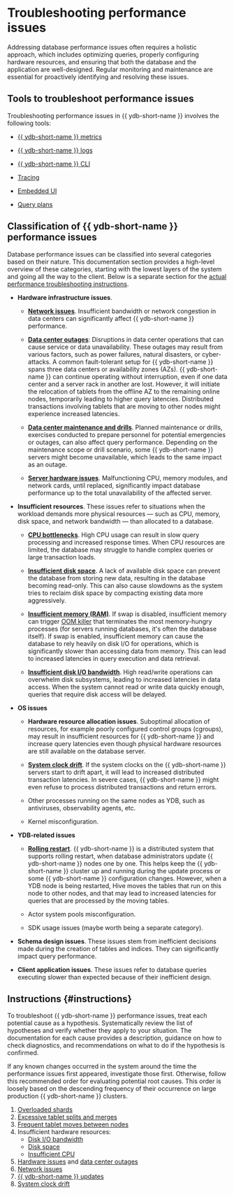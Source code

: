 # Troubleshooting performance issues

Addressing database performance issues often requires a holistic approach, which includes optimizing queries, properly configuring hardware resources, and ensuring that both the database and the application are well-designed. Regular monitoring and maintenance are essential for proactively identifying and resolving these issues.

## Tools to troubleshoot performance issues

Troubleshooting performance issues in {{ ydb-short-name }} involves the following tools:

- [{{ ydb-short-name }} metrics](../../../reference/observability/metrics/index.md)

- [{{ ydb-short-name }} logs](../../../devops/manual/logging.md)

- [{{ ydb-short-name }} CLI](../../../reference/ydb-cli/index.md)

- [Tracing](../../../reference/observability/tracing/setup.md)

- [Embedded UI](../../../reference/embedded-ui/index.md)

- [Query plans](../../query-plans-optimization.md)


## Classification of {{ ydb-short-name }} performance issues

Database performance issues can be classified into several categories based on their nature. This documentation section provides a high-level overview of these categories, starting with the lowest layers of the system and going all the way to the client. Below is a separate section for the [actual performance troubleshooting instructions](#instructions).

- **Hardware infrastructure issues**.

    - **[Network issues](infrastructure/network.md)**. Insufficient bandwidth or network congestion in data centers can significantly affect {{ ydb-short-name }} performance.

    - **[Data center outages](infrastructure/dc-outage.md)**: Disruptions in data center operations that can cause service or data unavailability. These outages may result from various factors, such as power failures, natural disasters, or cyber-attacks. A common fault-tolerant setup for {{ ydb-short-name }} spans three data centers or availability zones (AZs). {{ ydb-short-name }} can continue operating without interruption, even if one data center and a server rack in another are lost. However, it will initiate the relocation of tablets from the offline AZ to the remaining online nodes, temporarily leading to higher query latencies. Distributed transactions involving tablets that are moving to other nodes might experience increased latencies.

    - **[Data center maintenance and drills](infrastructure/dc-drills.md)**. Planned maintenance or drills, exercises conducted to prepare personnel for potential emergencies or outages, can also affect query performance. Depending on the maintenance scope or drill scenario, some {{ ydb-short-name }} servers might become unavailable, which leads to the same impact as an outage.

    - **[Server hardware issues](infrastructure/hardware.md)**. Malfunctioning CPU, memory modules, and network cards, until replaced, significantly impact database performance up to the total unavailability of the affected server.

- **Insufficient resources**. These issues refer to situations when the workload demands more physical resources — such as CPU, memory, disk space, and network bandwidth — than allocated to a database.

    - **[CPU bottlenecks](hardware/cpu-bottleneck.md)**. High CPU usage can result in slow query processing and increased response times. When CPU resources are limited, the database may struggle to handle complex queries or large transaction loads.

    - **[Insufficient disk space](hardware/disk-space.md)**. A lack of available disk space can prevent the database from storing new data, resulting in the database becoming read-only. This can also cause slowdowns as the system tries to reclaim disk space by compacting existing data more aggressively.

    - **[Insufficient memory (RAM)](hardware/insufficient-memory.md)**. If swap is disabled, insufficient memory can trigger [OOM killer](https://en.wikipedia.org/wiki/Out_of_memory) that terminates the most memory-hungry processes (for servers running databases, it's often the database itself). If swap is enabled, insufficient memory can cause the database to rely heavily on disk I/O for operations, which is significantly slower than accessing data from memory. This can lead to increased latencies in query execution and data retrieval.

    - **[Insufficient disk I/O bandwidth](hardware/io-bandwidth.md)**. High read/write operations can overwhelm disk subsystems, leading to increased latencies in data access. When the system cannot read or write data quickly enough, queries that require disk access will be delayed.

- **OS issues**

    - **Hardware resource allocation issues**. Suboptimal allocation of resources, for example poorly configured control groups (cgroups), may result in insufficient resources for {{ ydb-short-name }} and increase query latencies even though physical hardware resources are still available on the database server.

    - **[System clock drift](system/system-clock-drift.md)**. If the system clocks on the {{ ydb-short-name }} servers start to drift apart, it will lead to increased distributed transaction latencies. In severe cases, {{ ydb-short-name }} might even refuse to process distributed transactions and return errors.

    - Other processes running on the same nodes as YDB, such as antiviruses, observability agents, etc.

    - Kernel misconfiguration.

- **YDB-related issues**

    - **[Rolling restart](system/ydb-updates.md)**. {{ ydb-short-name }} is a distributed system that supports rolling restart, when database administrators update {{ ydb-short-name }} nodes one by one. This helps keep the {{ ydb-short-name }} cluster up and running during the update process or some {{ ydb-short-name }} configuration changes. However, when a YDB node is being restarted, Hive moves the tables that run on this node to other nodes, and that may lead to increased latencies for queries that are processed by the moving tables.

    - Actor system pools misconfiguration.

    - SDK usage issues (maybe worth being a separate category).

- **Schema design issues**. These issues stem from inefficient decisions made during the creation of tables and indices. They can significantly impact query performance.

- **Client application issues**. These issues refer to database queries executing slower than expected because of their inefficient design.

## Instructions {#instructions}

To troubleshoot {{ ydb-short-name }} performance issues, treat each potential cause as a hypothesis. Systematically review the list of hypotheses and verify whether they apply to your situation. The documentation for each cause provides a description, guidance on how to check diagnostics, and recommendations on what to do if the hypothesis is confirmed.

If any known changes occurred in the system around the time the performance issues first appeared, investigate those first. Otherwise, follow this recommended order for evaluating potential root causes. This order is loosely based on the descending frequency of their occurrence on large production {{ ydb-short-name }} clusters.

1. [Overloaded shards](schemas/overloaded-shards.md)
1. [Excessive tablet splits and merges](schemas/splits-merges.md)
1. [Frequent tablet moves between nodes](system/tablets-moved.md)
1. Insufficient hardware resources:
    - [Disk I/O bandwidth](hardware/io-bandwidth.md)
    - [Disk space](hardware/disk-space.md)
    - [Insufficient CPU](hardware/cpu-bottleneck.md)
1. [Hardware issues](infrastructure/hardware.md) and [data center outages](infrastructure/dc-outage.md)
1. [Network issues](infrastructure/network.md)
1. [{{ ydb-short-name }} updates](system/ydb-updates.md)
1. [System clock drift](system/system-clock-drift.md)



